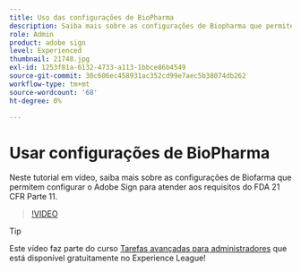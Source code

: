 ```yaml
---
title: Uso das configurações de BioPharma
description: Saiba mais sobre as configurações de Biopharma que permitem configurar o Adobe Sign para atender aos requisitos do FDA 21 CFR Parte 11
role: Admin
product: adobe sign
level: Experienced
thumbnail: 21748.jpg
exl-id: 1253f81a-6132-4733-a113-1bbce86b4549
source-git-commit: 30c606ec458931ac352cd99e7aec5b38074db262
workflow-type: tm+mt
source-wordcount: '68'
ht-degree: 0%

---
```


# Usar configurações de BioPharma

Neste tutorial em vídeo, saiba mais sobre as configurações de Biofarma que permitem configurar o Adobe Sign para atender aos requisitos do FDA 21 CFR Parte 11.

>[!VIDEO](https://video.tv.adobe.com/v/21748?hidetitle=true)

>[!TIP]
>
>Este vídeo faz parte do curso [Tarefas avançadas para administradores](https://experienceleague.adobe.com/?recommended=Sign-A-1-2020.1) que está disponível gratuitamente no Experience League!

